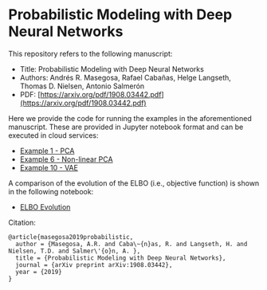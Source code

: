 # Probabilistic Modeling with Deep Neural Networks 

This repository refers to the following manuscript:

- Title: Probabilistic Modeling with Deep Neural Networks 
- Authors: Andrés R. Masegosa, Rafael Cabañas, Helge Langseth, Thomas D. Nielsen, Antonio Salmerón 
- PDF: [https://arxiv.org/pdf/1908.03442.pdf](https://arxiv.org/pdf/1908.03442.pdf)

Here we provide the code for running the examples in the aforementioned manuscript.
These are provided in Jupyter notebook format and can be executed in cloud services:

- [Example 1 - PCA](https://github.com/PGM-Lab/ProbModelingDNNs/blob/master/notebooks/Example1-PCA.ipynb)
- [Example 6 - Non-linear PCA](https://github.com/PGM-Lab/ProbModelingDNNs/blob/master/notebooks/Example6-NLPCA.ipynb)
- [Example 10 - VAE](https://github.com/PGM-Lab/ProbModelingDNNs/blob/master/notebooks/Example10-VAE.ipynb)


A comparison of the evolution of the ELBO (i.e., objective function) is shown in the following notebook:

- [ELBO Evolution](https://github.com/PGM-Lab/ProbModelingDNNs/blob/master/notebooks/res/ELBO-Evolution.ipynb)




Citation:

```
@article{masegosa2019probabilistic,
  author = {Masegosa, A.R. and Caba\~{n}as, R. and Langseth, H. and Nielsen, T.D. and Salmer\'{o}n, A. },
  title = {Probabilistic Modeling with Deep Neural Networks},
  journal = {arXiv preprint arXiv:1908.03442},
  year = {2019}
}
``` 